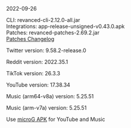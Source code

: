 2022-09-26
  
CLI: revanced-cli-2.12.0-all.jar  
Integrations: app-release-unsigned-v0.43.0.apk  
Patches: revanced-patches-2.69.2.jar  
[Patches Changelog](https://github.com/revanced/revanced-patches/releases/tag/v2.69.2)  

Twitter version: 9.58.2-release.0  

Reddit version: 2022.35.1  

TikTok version: 26.3.3  

YouTube version: 17.38.34  

Music (arm64-v8a) version: 5.25.51  

Music (arm-v7a) version: 5.25.51  
 
Use [microG APK](https://www.apkmirror.com/apk/team-vanced/microg-youtube-vanced/) for YouTube and Music
